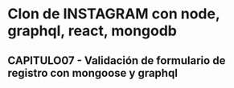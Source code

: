 # Clon de INSTAGRAM con node, graphql, react, mongodb

## CAPITULO07 - Validación de formulario de registro con mongoose y graphql

